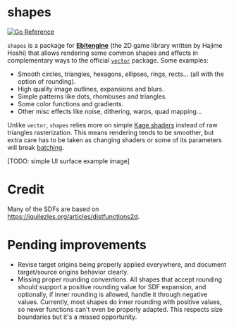 # shapes
[![Go Reference](https://pkg.go.dev/badge/github.com/erparts/go-shapes.svg)](https://pkg.go.dev/github.com/erparts/go-shapes)

`shapes` is a package for [**Ebitengine**](https://github.com/hajimehoshi/ebiten) (the 2D game library written by Hajime Hoshi) that allows rendering some common shapes and effects in complementary ways to the official [`vector`](github.com/hajimehoshi/ebiten/v2/vector) package. Some examples:

- Smooth circles, triangles, hexagons, ellipses, rings, rects... (all with the option of rounding).
- High quality image outlines, expansions and blurs.
- Simple patterns like dots, rhombuses and triangles.
- Some color functions and gradients.
- Other misc effects like noise, dithering, warps, quad mapping...

Unlike `vector`, `shapes` relies more on simple [Kage shaders](https://github.com/tinne26/kage-desk) instead of raw triangles rasterization. This means rendering tends to be smoother, but extra care has to be taken as changing shaders or some of its parameters will break [batching](https://github.com/tinne26/efficient-ebitengine).

[TODO: simple UI surface example image]

# Credit

Many of the SDFs are based on https://iquilezles.org/articles/distfunctions2d.

# Pending improvements

- Revise target origins being properly applied everywhere, and document target/source origins behavior clearly.
- Missing proper rounding conventions. All shapes that accept rounding should support a positive rounding value for SDF expansion, and optionally, if inner rounding is allowed, handle it through negative values. Currently, most shapes do inner rounding with positive values, so newer functions can't even be properly adapted. This respects size boundaries but it's a missed opportunity.